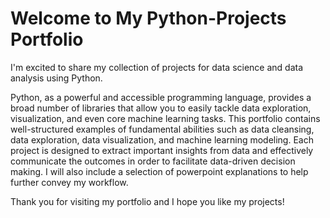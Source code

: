 # Welcome to My Python-Projects Portfolio

I'm excited to share my collection of projects for data science and data analysis using Python. 

Python, as a powerful and accessible programming language, provides a broad number of libraries that allow you to easily tackle data exploration, visualization, and even core machine learning tasks. This portfolio contains well-structured examples of fundamental abilities such as data cleansing, data exploration, data visualization, and machine learning modeling. Each project is designed to extract important insights from data and effectively communicate the outcomes in order to facilitate data-driven decision making. I will also include a selection of powerpoint explanations to help further convey my workflow. 

Thank you for visiting my portfolio and I hope you like my projects! 
